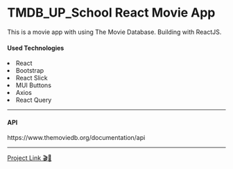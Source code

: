 # TMDB_UP_School React Movie App
This is a movie app with using The Movie Database. Building with ReactJS.
<h4>Used Technologies</h4>
<li>React</li>
<li>Bootstrap</li>
<li>React Slick</li>
<li>MUI Buttons</li>
<li>Axios</li>
<li>React Query</li>
<hr/>
<h4>API</h4>
https://www.themoviedb.org/documentation/api
<hr/>
  <a href="https://tmdb-up-school-capstone.vercel.app/">Project Link 🎬🍿</a> 
